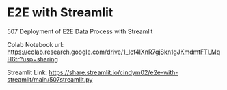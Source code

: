 # E2E with Streamlit
 507 Deployment of E2E Data Process with Streamlit 

Colab Notebook url: https://colab.research.google.com/drive/1_Icf4lXnR7gjSkn1gJKmdmtFTLMqH6tr?usp=sharing

Streamlit Link:
https://share.streamlit.io/cindym02/e2e-with-streamlit/main/507streamlit.py

